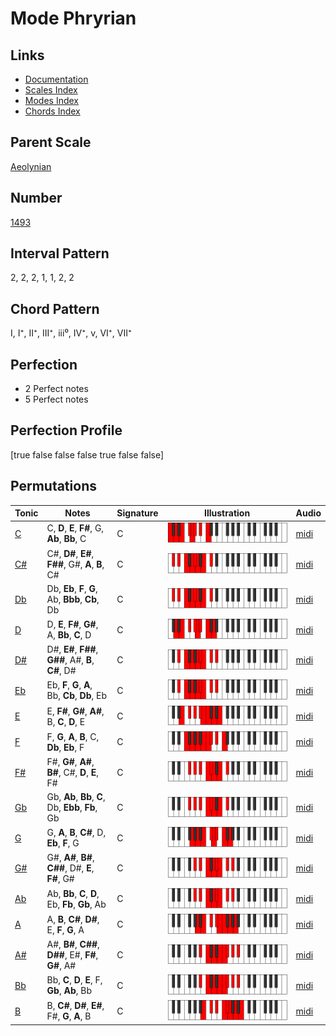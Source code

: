 # Mode Phryrian

## Links

- [Documentation](index.md)
- [Scales Index](Scales.md)
- [Modes Index](Modes.md)
- [Chords Index](Chords.md)

## Parent Scale

[Aeolynian](ScaleAeolynian.md)

## Number

[1493](https://ianring.com/musictheory/scales/1493)

## Interval Pattern

2, 2, 2, 1, 1, 2, 2

## Chord Pattern

I, I⁺, II⁺, III⁺, iii⁰, IV⁺, v, VI⁺, VII⁺

## Perfection

- 2 Perfect notes
- 5 Perfect notes

## Perfection Profile

[true false false false true false false]

## Permutations

| Tonic | Notes | Signature | Illustration | Audio |
|-------|-------|-----------|--------------|-------|
| [C](ModeCNaturalPhryrian.md) | C, **D**, **E**, **F#**, G, **Ab**, **Bb**, C | C | ![CNaturalPhryrian](ModeCNaturalPhryrian.png) | [midi](https://github.com/edipermadi/music/blob/main/docs/ModeCNaturalPhryrian.mid?raw=true) |
| [C#](ModeCSharpPhryrian.md) | C#, **D#**, **E#**, **F##**, G#, **A**, **B**, C# | C | ![CSharpPhryrian](ModeCSharpPhryrian.png) | [midi](https://github.com/edipermadi/music/blob/main/docs/ModeCSharpPhryrian.mid?raw=true) |
| [Db](ModeDFlatPhryrian.md) | Db, **Eb**, **F**, **G**, Ab, **Bbb**, **Cb**, Db | C | ![DFlatPhryrian](ModeDFlatPhryrian.png) | [midi](https://github.com/edipermadi/music/blob/main/docs/ModeDFlatPhryrian.mid?raw=true) |
| [D](ModeDNaturalPhryrian.md) | D, **E**, **F#**, **G#**, A, **Bb**, **C**, D | C | ![DNaturalPhryrian](ModeDNaturalPhryrian.png) | [midi](https://github.com/edipermadi/music/blob/main/docs/ModeDNaturalPhryrian.mid?raw=true) |
| [D#](ModeDSharpPhryrian.md) | D#, **E#**, **F##**, **G##**, A#, **B**, **C#**, D# | C | ![DSharpPhryrian](ModeDSharpPhryrian.png) | [midi](https://github.com/edipermadi/music/blob/main/docs/ModeDSharpPhryrian.mid?raw=true) |
| [Eb](ModeEFlatPhryrian.md) | Eb, **F**, **G**, **A**, Bb, **Cb**, **Db**, Eb | C | ![EFlatPhryrian](ModeEFlatPhryrian.png) | [midi](https://github.com/edipermadi/music/blob/main/docs/ModeEFlatPhryrian.mid?raw=true) |
| [E](ModeENaturalPhryrian.md) | E, **F#**, **G#**, **A#**, B, **C**, **D**, E | C | ![ENaturalPhryrian](ModeENaturalPhryrian.png) | [midi](https://github.com/edipermadi/music/blob/main/docs/ModeENaturalPhryrian.mid?raw=true) |
| [F](ModeFNaturalPhryrian.md) | F, **G**, **A**, **B**, C, **Db**, **Eb**, F | C | ![FNaturalPhryrian](ModeFNaturalPhryrian.png) | [midi](https://github.com/edipermadi/music/blob/main/docs/ModeFNaturalPhryrian.mid?raw=true) |
| [F#](ModeFSharpPhryrian.md) | F#, **G#**, **A#**, **B#**, C#, **D**, **E**, F# | C | ![FSharpPhryrian](ModeFSharpPhryrian.png) | [midi](https://github.com/edipermadi/music/blob/main/docs/ModeFSharpPhryrian.mid?raw=true) |
| [Gb](ModeGFlatPhryrian.md) | Gb, **Ab**, **Bb**, **C**, Db, **Ebb**, **Fb**, Gb | C | ![GFlatPhryrian](ModeGFlatPhryrian.png) | [midi](https://github.com/edipermadi/music/blob/main/docs/ModeGFlatPhryrian.mid?raw=true) |
| [G](ModeGNaturalPhryrian.md) | G, **A**, **B**, **C#**, D, **Eb**, **F**, G | C | ![GNaturalPhryrian](ModeGNaturalPhryrian.png) | [midi](https://github.com/edipermadi/music/blob/main/docs/ModeGNaturalPhryrian.mid?raw=true) |
| [G#](ModeGSharpPhryrian.md) | G#, **A#**, **B#**, **C##**, D#, **E**, **F#**, G# | C | ![GSharpPhryrian](ModeGSharpPhryrian.png) | [midi](https://github.com/edipermadi/music/blob/main/docs/ModeGSharpPhryrian.mid?raw=true) |
| [Ab](ModeAFlatPhryrian.md) | Ab, **Bb**, **C**, **D**, Eb, **Fb**, **Gb**, Ab | C | ![AFlatPhryrian](ModeAFlatPhryrian.png) | [midi](https://github.com/edipermadi/music/blob/main/docs/ModeAFlatPhryrian.mid?raw=true) |
| [A](ModeANaturalPhryrian.md) | A, **B**, **C#**, **D#**, E, **F**, **G**, A | C | ![ANaturalPhryrian](ModeANaturalPhryrian.png) | [midi](https://github.com/edipermadi/music/blob/main/docs/ModeANaturalPhryrian.mid?raw=true) |
| [A#](ModeASharpPhryrian.md) | A#, **B#**, **C##**, **D##**, E#, **F#**, **G#**, A# | C | ![ASharpPhryrian](ModeASharpPhryrian.png) | [midi](https://github.com/edipermadi/music/blob/main/docs/ModeASharpPhryrian.mid?raw=true) |
| [Bb](ModeBFlatPhryrian.md) | Bb, **C**, **D**, **E**, F, **Gb**, **Ab**, Bb | C | ![BFlatPhryrian](ModeBFlatPhryrian.png) | [midi](https://github.com/edipermadi/music/blob/main/docs/ModeBFlatPhryrian.mid?raw=true) |
| [B](ModeBNaturalPhryrian.md) | B, **C#**, **D#**, **E#**, F#, **G**, **A**, B | C | ![BNaturalPhryrian](ModeBNaturalPhryrian.png) | [midi](https://github.com/edipermadi/music/blob/main/docs/ModeBNaturalPhryrian.mid?raw=true) |
